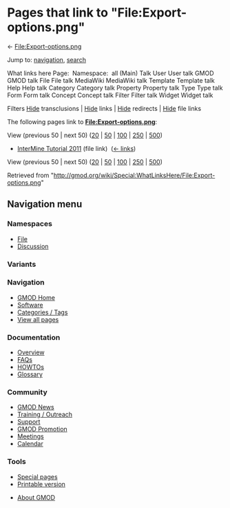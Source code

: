 <div id="mw-page-base" class="noprint">

</div>

<div id="mw-head-base" class="noprint">

</div>

<div id="content" class="mw-body" role="main">

<span id="top"></span>

<div id="mw-js-message" style="display:none;">

</div>



# <span dir="auto">Pages that link to "File:Export-options.png"</span>

<div id="bodyContent">

<div id="contentSub">

←
[File:Export-options.png](/wiki/File:Export-options.png "File:Export-options.png")

</div>

<div id="jump-to-nav" class="mw-jump">

Jump to: [navigation](#mw-navigation), [search](#p-search)

</div>

<div id="mw-content-text">

What links here Page:  Namespace:  all (Main) Talk User User talk GMOD
GMOD talk File File talk MediaWiki MediaWiki talk Template Template talk
Help Help talk Category Category talk Property Property talk Type Type
talk Form Form talk Concept Concept talk Filter Filter talk Widget
Widget talk

Filters
[Hide](/mediawiki/index.php?title=Special:WhatLinksHere/File:Export-options.png&hidetrans=1 "Special:WhatLinksHere/File:Export-options.png")
transclusions \|
[Hide](/mediawiki/index.php?title=Special:WhatLinksHere/File:Export-options.png&hidelinks=1 "Special:WhatLinksHere/File:Export-options.png")
links \|
[Hide](/mediawiki/index.php?title=Special:WhatLinksHere/File:Export-options.png&hideredirs=1 "Special:WhatLinksHere/File:Export-options.png")
redirects \|
[Hide](/mediawiki/index.php?title=Special:WhatLinksHere/File:Export-options.png&hideimages=1 "Special:WhatLinksHere/File:Export-options.png")
file links

The following pages link to
**[File:Export-options.png](/wiki/File:Export-options.png "File:Export-options.png")**:

View (previous 50 \| next 50)
([20](/mediawiki/index.php?title=Special:WhatLinksHere/File:Export-options.png&limit=20 "Special:WhatLinksHere/File:Export-options.png")
\|
[50](/mediawiki/index.php?title=Special:WhatLinksHere/File:Export-options.png&limit=50 "Special:WhatLinksHere/File:Export-options.png")
\|
[100](/mediawiki/index.php?title=Special:WhatLinksHere/File:Export-options.png&limit=100 "Special:WhatLinksHere/File:Export-options.png")
\|
[250](/mediawiki/index.php?title=Special:WhatLinksHere/File:Export-options.png&limit=250 "Special:WhatLinksHere/File:Export-options.png")
\|
[500](/mediawiki/index.php?title=Special:WhatLinksHere/File:Export-options.png&limit=500 "Special:WhatLinksHere/File:Export-options.png"))

- [InterMine Tutorial
  2011](/wiki/InterMine_Tutorial_2011 "InterMine Tutorial 2011") (file
  link) ‎ <span class="mw-whatlinkshere-tools">([←
  links](/mediawiki/index.php?title=Special:WhatLinksHere&target=InterMine+Tutorial+2011 "Special:WhatLinksHere"))</span>

View (previous 50 \| next 50)
([20](/mediawiki/index.php?title=Special:WhatLinksHere/File:Export-options.png&limit=20 "Special:WhatLinksHere/File:Export-options.png")
\|
[50](/mediawiki/index.php?title=Special:WhatLinksHere/File:Export-options.png&limit=50 "Special:WhatLinksHere/File:Export-options.png")
\|
[100](/mediawiki/index.php?title=Special:WhatLinksHere/File:Export-options.png&limit=100 "Special:WhatLinksHere/File:Export-options.png")
\|
[250](/mediawiki/index.php?title=Special:WhatLinksHere/File:Export-options.png&limit=250 "Special:WhatLinksHere/File:Export-options.png")
\|
[500](/mediawiki/index.php?title=Special:WhatLinksHere/File:Export-options.png&limit=500 "Special:WhatLinksHere/File:Export-options.png"))

</div>

<div class="printfooter">

Retrieved from
"<http://gmod.org/wiki/Special:WhatLinksHere/File:Export-options.png>"

</div>

<div id="catlinks" class="catlinks catlinks-allhidden">

</div>

<div class="visualClear">

</div>

</div>

</div>

<div id="mw-navigation">

## Navigation menu

<div id="mw-head">



<div id="left-navigation">

<div id="p-namespaces" class="vectorTabs" role="navigation"
aria-labelledby="p-namespaces-label">

### Namespaces

- <span id="ca-nstab-image"><a href="/wiki/File:Export-options.png" accesskey="c"
  title="View the file page [c]">File</a></span>
- <span id="ca-talk"><a
  href="/mediawiki/index.php?title=File_talk:Export-options.png&amp;action=edit&amp;redlink=1"
  accesskey="t"
  title="Discussion about the content page [t]">Discussion</a></span>

</div>

<div id="p-variants" class="vectorMenu emptyPortlet" role="navigation"
aria-labelledby="p-variants-label">

### 

### Variants[](#)

<div class="menu">

</div>

</div>

</div>

<div id="right-navigation">





</div>



</div>

</div>

</div>

<div id="mw-panel">

<div id="p-logo" role="banner">

<a href="/wiki/Main_Page"
style="background-image: url(http://gmod.org/images/GMOD-cogs.png);"
title="Visit the main page"></a>

</div>

<div id="p-Navigation" class="portal" role="navigation"
aria-labelledby="p-Navigation-label">

### Navigation

<div class="body">

- <span id="n-GMOD-Home">[GMOD Home](/wiki/Main_Page)</span>
- <span id="n-Software">[Software](/wiki/GMOD_Components)</span>
- <span id="n-Categories-.2F-Tags">[Categories /
  Tags](/wiki/Categories)</span>
- <span id="n-View-all-pages">[View all
  pages](/wiki/Special:AllPages)</span>

</div>

</div>

<div id="p-Documentation" class="portal" role="navigation"
aria-labelledby="p-Documentation-label">

### Documentation

<div class="body">

- <span id="n-Overview">[Overview](/wiki/Overview)</span>
- <span id="n-FAQs">[FAQs](/wiki/Category:FAQ)</span>
- <span id="n-HOWTOs">[HOWTOs](/wiki/Category:HOWTO)</span>
- <span id="n-Glossary">[Glossary](/wiki/Glossary)</span>

</div>

</div>

<div id="p-Community" class="portal" role="navigation"
aria-labelledby="p-Community-label">

### Community

<div class="body">

- <span id="n-GMOD-News">[GMOD News](/wiki/GMOD_News)</span>
- <span id="n-Training-.2F-Outreach">[Training /
  Outreach](/wiki/Training_and_Outreach)</span>
- <span id="n-Support">[Support](/wiki/Support)</span>
- <span id="n-GMOD-Promotion">[GMOD
  Promotion](/wiki/GMOD_Promotion)</span>
- <span id="n-Meetings">[Meetings](/wiki/Meetings)</span>
- <span id="n-Calendar">[Calendar](/wiki/Calendar)</span>

</div>

</div>

<div id="p-tb" class="portal" role="navigation"
aria-labelledby="p-tb-label">

### Tools

<div class="body">

- <span id="t-specialpages"><a href="/wiki/Special:SpecialPages" accesskey="q"
  title="A list of all special pages [q]">Special pages</a></span>
- <span id="t-print"><a
  href="/mediawiki/index.php?title=Special:WhatLinksHere/File:Export-options.png&amp;printable=yes"
  rel="alternate" accesskey="p"
  title="Printable version of this page [p]">Printable version</a></span>

</div>

</div>

</div>

</div>

<div id="footer" role="contentinfo">

- <span id="footer-places-about">[About
  GMOD](/wiki/GMOD:About "GMOD:About")</span>

<!-- -->






</div>
